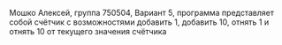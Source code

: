 Мошко Алексей, группа 750504, Вариант 5, программа представляет собой счётчик с возможностями добавить 1, добавить 10, отнять 1 и отнять 10 от текущего значения  счётчика
